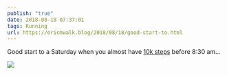 ```yaml
---
publish: "true"
date: 2018-08-18 07:37:01
tags: Running
url: https://ericmwalk.blog/2018/08/18/good-start-to.html
---
```


Good start to a Saturday when you almost have [10k steps](https://www.strava.com/activities/1780388710) before 8:30 am...

![](https://ericmwalk.blog/uploads/2022/f71db5f1d8.jpg)